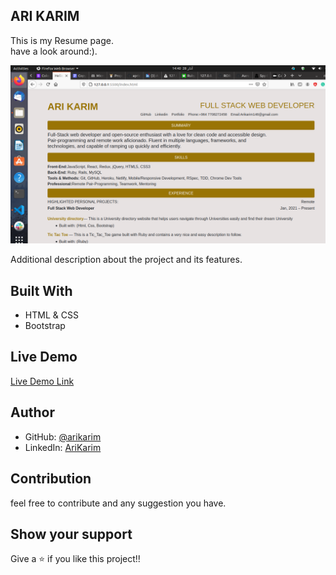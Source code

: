 ## ARI KARIM 


This is my Resume page.<br>
have a look around:).

![screenshot](assets/screen.png)

Additional description about the project and its features.

## Built With

- HTML & CSS
- Bootstrap

## Live Demo

[Live Demo Link](https://arikarim.github.io/Resume/)

## Author

- GitHub: [@arikarim](https://github.com/arikarim)
- LinkedIn: [AriKarim](https://www.linkedin.com/in/ari-karim?lipi=urn%3Ali%3Apage%3Ad_flagship3_profile_view_base_contact_details%3B4uj79nLFRg2TqlK28mlpIg%3D%3D)

## Contribution
feel free to contribute and any suggestion you have.

## Show your support

Give a ⭐️ if you like this project!!
